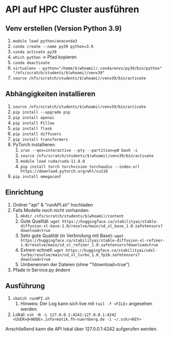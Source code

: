 # API auf HPC Cluster ausführen

## Venv erstellen (Version Python 3.9)
1. `module load python/anaconda3`
2. `conda create --name py39 python=3.9`
3. `conda activate py39`
4. `which python` -> Pfad kopieren
5. `conda deactivate`
6. `virtualenv --python="/home/$(whoami)/.conda/envs/py39/bin/python" "/nfs/scratch/students/$(whoami)/venv39"`
7. `source /nfs/scratch/students/$(whoami)/venv39/bin/activate`

## Abhängigkeiten installieren
1. `source /nfs/scratch/students/$(whoami)/venv39/bin/activate`
2. `pip install --upgrade pip`
3. `pip install openai`
4. `pip install Pillow`
5. `pip install flask`
6. `pip install diffusers`
7. `pip install transformers`
8. PyTorch installieren:
   1. `srun --qos=interactive --pty --partition=p0 bash -i`
   2. `source /nfs/scratch/students/$(whoami)/venv39/bin/activate`
   3. `module load cuda/cuda-11.8.0`
   4. `pip install torch torchvision torchaudio --index-url https://download.pytorch.org/whl/cu118`
9. `pip install omegaconf`

## Einrichtung
1. Ordner "api" & "runAPI.sh" hochladen
2. Falls Modelle noch nicht vorhanden:
   1. `mkdir /nfs/scratch/students/$(whoami)/content`
   2. Gute Qualität: `wget https://huggingface.co/stabilityai/stable-diffusion-xl-base-1.0/resolve/main/sd_xl_base_1.0.safetensors?download=true`
   3. Sehr gute Qualität (in Verbindung mit Base): `wget https://huggingface.co/stabilityai/stable-diffusion-xl-refiner-1.0/resolve/main/sd_xl_refiner_1.0.safetensors?download=true`
   4. Extrem schnell: `wget https://huggingface.co/stabilityai/sdxl-turbo/resolve/main/sd_xl_turbo_1.0_fp16.safetensors?download=true`
   5. Umbenennen der Dateien (ohne "?download=true")
3. Pfade in Service.py ändern 

## Ausführung
1. `sbatch runAPI.sh` 
   1. Hinweis: Der Log kann sich live mit `tail -f <FILE>` angesehen werden.
2. Lokal: `ssh -N -L 127.0.0.1:4242:127.0.0.1:4242 <USER>@<NODE>.informatik.fh-nuernberg.de -i ~/.ssh/<KEY>`

Anschließend kann die API lokal über 127.0.0.1:4242 aufgerufen werden.
